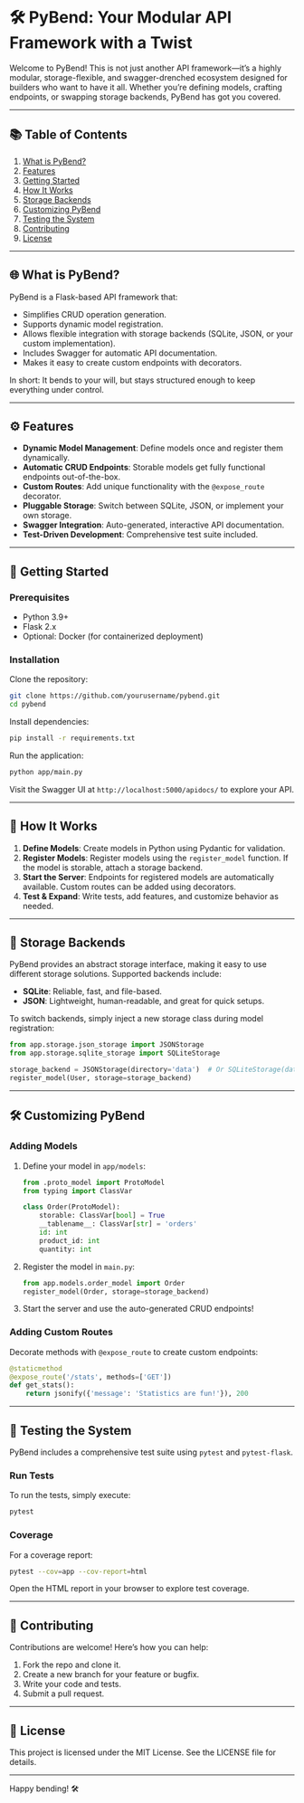# 🛠️ PyBend: Your Modular API Framework with a Twist

Welcome to PyBend! This is not just another API framework—it’s a highly modular, storage-flexible, and swagger-drenched ecosystem designed for builders who want to have it all. Whether you’re defining models, crafting endpoints, or swapping storage backends, PyBend has got you covered.

---

## 📚 Table of Contents

1. [What is PyBend?](#what-is-pybend)
2. [Features](#features)
3. [Getting Started](#getting-started)
4. [How It Works](#how-it-works)
5. [Storage Backends](#storage-backends)
6. [Customizing PyBend](#customizing-pybend)
7. [Testing the System](#testing-the-system)
8. [Contributing](#contributing)
9. [License](#license)

---

## 🌐 What is PyBend?

PyBend is a Flask-based API framework that:
- Simplifies CRUD operation generation.
- Supports dynamic model registration.
- Allows flexible integration with storage backends (SQLite, JSON, or your custom implementation).
- Includes Swagger for automatic API documentation.
- Makes it easy to create custom endpoints with decorators.

In short: It bends to your will, but stays structured enough to keep everything under control.

---

## ⚙️ Features

- **Dynamic Model Management**: Define models once and register them dynamically.
- **Automatic CRUD Endpoints**: Storable models get fully functional endpoints out-of-the-box.
- **Custom Routes**: Add unique functionality with the `@expose_route` decorator.
- **Pluggable Storage**: Switch between SQLite, JSON, or implement your own storage.
- **Swagger Integration**: Auto-generated, interactive API documentation.
- **Test-Driven Development**: Comprehensive test suite included.

---

## 🚀 Getting Started

### Prerequisites

- Python 3.9+
- Flask 2.x
- Optional: Docker (for containerized deployment)

### Installation

Clone the repository:
```bash
git clone https://github.com/yourusername/pybend.git
cd pybend
```

Install dependencies:
```bash
pip install -r requirements.txt
```

Run the application:
```bash
python app/main.py
```

Visit the Swagger UI at `http://localhost:5000/apidocs/` to explore your API.

---

## 🔧 How It Works

1. **Define Models**: Create models in Python using Pydantic for validation.
2. **Register Models**: Register models using the `register_model` function. If the model is storable, attach a storage backend.
3. **Start the Server**: Endpoints for registered models are automatically available. Custom routes can be added using decorators.
4. **Test & Expand**: Write tests, add features, and customize behavior as needed.

---

## 💾 Storage Backends

PyBend provides an abstract storage interface, making it easy to use different storage solutions. Supported backends include:

- **SQLite**: Reliable, fast, and file-based.
- **JSON**: Lightweight, human-readable, and great for quick setups.

To switch backends, simply inject a new storage class during model registration:

```python
from app.storage.json_storage import JSONStorage
from app.storage.sqlite_storage import SQLiteStorage

storage_backend = JSONStorage(directory='data')  # Or SQLiteStorage(database='my.db')
register_model(User, storage=storage_backend)
```

---

## 🛠️ Customizing PyBend

### Adding Models

1. Define your model in `app/models`:
   ```python
   from .proto_model import ProtoModel
   from typing import ClassVar

   class Order(ProtoModel):
       storable: ClassVar[bool] = True
       __tablename__: ClassVar[str] = 'orders'
       id: int
       product_id: int
       quantity: int
   ```

2. Register the model in `main.py`:
   ```python
   from app.models.order_model import Order
   register_model(Order, storage=storage_backend)
   ```

3. Start the server and use the auto-generated CRUD endpoints!

### Adding Custom Routes

Decorate methods with `@expose_route` to create custom endpoints:
```python
@staticmethod
@expose_route('/stats', methods=['GET'])
def get_stats():
    return jsonify({'message': 'Statistics are fun!'}), 200
```

---

## 🧪 Testing the System

PyBend includes a comprehensive test suite using `pytest` and `pytest-flask`.

### Run Tests

To run the tests, simply execute:
```bash
pytest
```

### Coverage

For a coverage report:
```bash
pytest --cov=app --cov-report=html
```

Open the HTML report in your browser to explore test coverage.

---

## 🤝 Contributing

Contributions are welcome! Here’s how you can help:

1. Fork the repo and clone it.
2. Create a new branch for your feature or bugfix.
3. Write your code and tests.
4. Submit a pull request.

---

## 📜 License

This project is licensed under the MIT License. See the LICENSE file for details.

---

Happy bending! 🛠️

